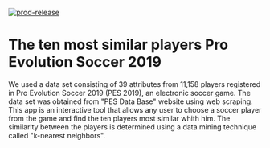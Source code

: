 [![prod-release](https://github.com/datallurgy/soccer-heroku-deploy_v2/actions/workflows/prod-release.yml/badge.svg)](https://github.com/datallurgy/soccer-heroku-deploy_v2/actions/workflows/prod-release.yml)

# The ten most similar players Pro Evolution Soccer 2019

We used a data set consisting of 39 attributes from 11,158 players registered in Pro Evolution Soccer 2019 (PES 2019),
an electronic soccer game. The data set was obtained from "PES Data Base" website using web scraping. This app is an
interactive tool that allows any user to choose a soccer player from the game and find the ten players most similar
whith him. The similarity between the players is determined using a data mining technique called "k-nearest neighbors".

